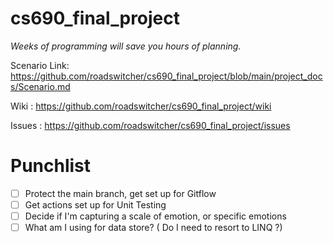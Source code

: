 # cs690_final_project

_Weeks of programming will save you hours of planning._

Scenario Link:  https://github.com/roadswitcher/cs690_final_project/blob/main/project_docs/Scenario.md

Wiki : https://github.com/roadswitcher/cs690_final_project/wiki

Issues : https://github.com/roadswitcher/cs690_final_project/issues

# Punchlist

- [ ] Protect the main branch, get set up for Gitflow
- [ ] Get actions set up for Unit Testing
- [ ] Decide if I'm capturing a scale of emotion, or specific emotions
- [ ] What am I using for data store? ( Do I need to resort to LINQ ?)
